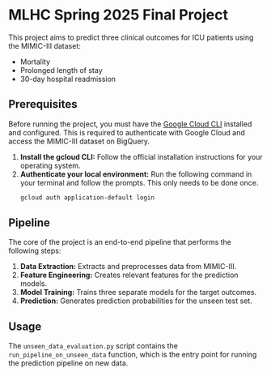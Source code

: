 # MLHC Spring 2025 Final Project

This project aims to predict three clinical outcomes for ICU patients using the MIMIC-III dataset:
- Mortality
- Prolonged length of stay
- 30-day hospital readmission

## Prerequisites

Before running the project, you must have the [Google Cloud CLI](https://cloud.google.com/sdk/docs/install) installed and configured. This is required to authenticate with Google Cloud and access the MIMIC-III dataset on BigQuery.

1.  **Install the gcloud CLI:** Follow the official installation instructions for your operating system.
2.  **Authenticate your local environment:** Run the following command in your terminal and follow the prompts. This only needs to be done once.
    ```bash
    gcloud auth application-default login
    ```

## Pipeline
The core of the project is an end-to-end pipeline that performs the following steps:
1.  **Data Extraction:** Extracts and preprocesses data from MIMIC-III.
2.  **Feature Engineering:** Creates relevant features for the prediction models.
3.  **Model Training:** Trains three separate models for the target outcomes.
4.  **Prediction:** Generates prediction probabilities for the unseen test set.

## Usage
The `unseen_data_evaluation.py` script contains the `run_pipeline_on_unseen_data` function, which is the entry point for running the prediction pipeline on new data.
